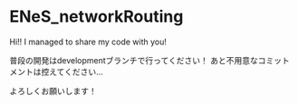 # ENeS_networkRouting

Hi!! I managed to share my code with you!

普段の開発はdevelopmentブランチで行ってください！
あと不用意なコミットメントは控えてください...


よろしくお願いします！
